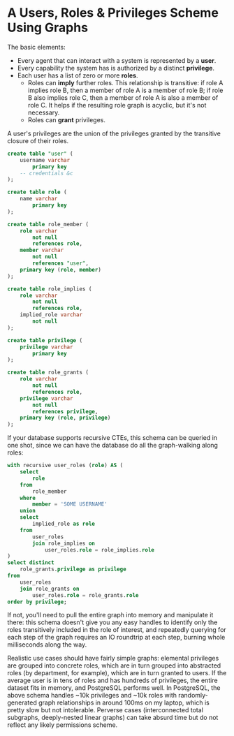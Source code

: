 # A Users, Roles & Privileges Scheme Using Graphs

The basic elements:

* Every agent that can interact with a system is represented by a **user**.
* Every capability the system has is authorized by a distinct **privilege**.
* Each user has a list of zero or more **roles**.
    * Roles can **imply** further roles. This relationship is transitive: if role A implies role B, then a member of role A is a member of role B; if role B also implies role C, then a member of role A is also a member of role C. It helps if the resulting role graph is acyclic, but it's not necessary.
    * Roles can **grant** privileges.

A user's privileges are the union of the privileges granted by the transitive closure of their roles.

```sql
create table "user" (
    username varchar
        primary key
    -- credentials &c
);

create table role (
    name varchar
        primary key
);

create table role_member (
    role varchar
        not null
        references role,
    member varchar
        not null
        references "user",
    primary key (role, member)
);

create table role_implies (
    role varchar
        not null
        references role,
    implied_role varchar
        not null
);

create table privilege (
    privilege varchar
        primary key
);

create table role_grants (
    role varchar
        not null
        references role,
    privilege varchar
        not null
        references privilege,
    primary key (role, privilege)
);
```

If your database supports recursive CTEs, this schema can be queried in one shot, since we can have the database do all the graph-walking along roles:

```sql
with recursive user_roles (role) AS (
    select
        role
    from
        role_member
    where
        member = 'SOME USERNAME'
    union
    select
        implied_role as role
    from
        user_roles
        join role_implies on
            user_roles.role = role_implies.role
)
select distinct
    role_grants.privilege as privilege
from
    user_roles
    join role_grants on
        user_roles.role = role_grants.role
order by privilege;
```

If not, you'll need to pull the entire graph into memory and manipulate it there: this schema doesn't give you any easy handles to identify only the roles transitively included in the role of interest, and repeatedly querying for each step of the graph requires an IO roundtrip at each step, burning whole milliseconds along the way.

Realistic use cases should have fairly simple graphs: elemental privileges are grouped into concrete roles, which are in turn grouped into abstracted roles (by department, for example), which are in turn granted to users. If the average user is in tens of roles and has hundreds of privileges, the entire dataset fits in memory, and PostgreSQL performs well. In PostgreSQL, the above schema handles ~10k privileges and ~10k roles with randomly-generated graph relationships in around 100ms on my laptop, which is pretty slow but not intolerable. Perverse cases (interconnected total subgraphs, deeply-nested linear graphs) can take absurd time but do not reflect any likely permissions scheme.
